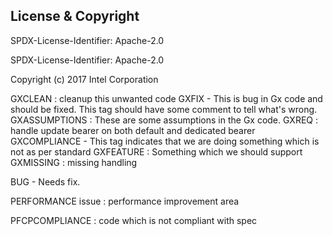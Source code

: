 License & Copyright
----

SPDX-License-Identifier: Apache-2.0

SPDX-License-Identifier: Apache-2.0

Copyright (c) 2017 Intel Corporation


GXCLEAN : cleanup this unwanted code
GXFIX - This is bug in Gx code and should be fixed. This tag should have some comment to tell what's wrong. 
GXASSUMPTIONS : These are some assumptions in the Gx code.
GXREQ : handle update bearer on both default and dedicated bearer 
GXCOMPLIANCE - This tag indicates that we are doing something which is not as per standard
GXFEATURE : Something which we should support
GXMISSING : missing handling

BUG - Needs fix.  

PERFORMANCE issue : performance improvement area

PFCPCOMPLIANCE : code which is not compliant with spec 
